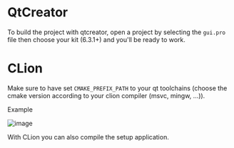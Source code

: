 # QtCreator
To build the project with qtcreator, open a project by selecting the `gui.pro` file then choose your kit (6.3.1+) and you'll be ready to work.

# CLion

Make sure to have set `CMAKE_PREFIX_PATH` to your qt toolchains (choose the cmake version according to your clion compiler (msvc, mingw, ...)).

Example

![image](https://files.azzen.dev/MiKu9/TiDAbudO23.png/raw)

With CLion you can also compile the setup application.
